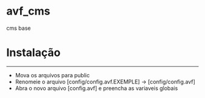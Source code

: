 # avf_cms 
cms base

# Instalação
------------
- Mova os arquivos para public
- Renomeie o arquivo [config/config.avf.EXEMPLE] -> [config/config.avf]
- Abra o novo arquivo [config.avf] e preencha as variaveis globais

